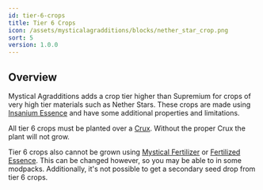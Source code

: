 ```yaml
---
id: tier-6-crops
title: Tier 6 Crops
icon: /assets/mysticalagradditions/blocks/nether_star_crop.png
sort: 5
version: 1.0.0
---
```


## Overview

Mystical Agradditions adds a crop tier higher than Supremium for crops of very high tier materials such as Nether Stars. These crops are made using [Insanium Essence](../items/insanium-essence.md) and have some additional properties and limitations.

All tier 6 crops must be planted over a [Crux](cruxes.md). Without the proper Crux the plant will not grow.

Tier 6 crops also cannot be grown using [Mystical Fertilizer](../../mysticalagriculture/items/mystical-fertilizer.md) or [Fertilized Essence](../../mysticalagriculture/items/fertilized-essence.md). This can be changed however, so you may be able to in some modpacks. Additionally, it's not possible to get a secondary seed drop from tier 6 crops.
